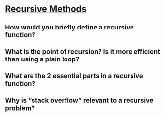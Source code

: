 # [Recursive Methods][def]

## How would you briefly define a recursive function?

## What is the point of recursion? Is it more efficient than using a plain loop?

## What are the 2 essential parts in a recursive function?

## Why is “stack overflow” relevant to a recursive problem?


[def]: https://www.theodinproject.com/lessons/javascript-recursive-methods#knowledge-check